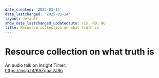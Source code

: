 ```yaml
---
date_created: '2025-03-14'
date_lastchanged: '2025-03-14'
layout: default
show_date_lastchanged_updatedauto: YES, NO, NO
title: Resource collection on what truth is
---
```

# Resource collection on what truth is


An audio talk on Insight Timer:   
https://insig.ht/KSZgaai2JRb